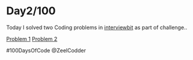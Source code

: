 
# Day2/100

Today I solved two Coding problems in [interviewbit](https://www.interviewbit.com/courses/programming/topics/stacks-and-queues) as part of challenge..

[Problem 1](https://www.interviewbit.com/courses/programming/topics/stacks-and-queues/problems/redundant-braces/previous_submissions/)
[Problem 2](https://www.interviewbit.com/courses/programming/topics/stacks-and-queues/problems/first-non-repeating-character-in-a-stream-of-characters/previous_submissions/)

#100DaysOfCode
@ZeelCodder